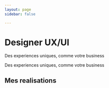 ```yaml
---
layout: page
sidebar: false

---
```


<div class="px-6 md:px-12">
  <div class="py-6 md:py-12 h-[calc(100vh-64px)] overflow-auto relative">
    <div class="flex h-full flex-col md:flex-row gap-12 md:gap-20 justify-center">
      <div class="flex justify-center items-center">
        <div class="flex flex-col max-w-xl items-center justify-center">
          <h1 class="text-4xl font-bold mb-4">Designer UX/UI</h1>
          <p class="text-4xl font-bold mb-4 text-secondary text-center">Des experiences uniques, comme votre business</p>
          <p class="text-lg text-gray-700 mb-8 text-center">Des experiences uniques, comme votre business</p>
          <div class="flex flex-row gap-4 lg:gap-5">
            <VPButton theme="brand" text="Explorer mes realisations" href="#Mes Realisations"/>
            <VPButton theme="alt" text="Me contacter" href="https://www.linkedin.com/in/catherinevu436-78/"/>
          </div>
        </div>
      </div>
      <div class="flex justify-center items-center relative">
        <VPImage image="/ui_ux_designer.png" alt="UI UX Designer" class="z-1 w-96 h-96"/>
        <VPImage image="/hero_image_background.png" alt="background_shape" class="-z-10 w-96 h-96 absolute"/>
      </div>
    </div>
    <div class="absolute bottom-4 md:bottom-20 left-1/2 -translate-x-1/2">
      <a href="#Mes Realisations">
        <VPImage image="/down_arrow.png" class="hidden md:flex w-14 h-14"/>
      </a>
    </div>
  </div>
  <div>
    <h2 id="Mes Realisations" class="text-3xl text-center font-bold mb-4">Mes realisations</h2>
  </div>
</div>



<script setup lang="ts">
    import { VPButton } from 'vitepress/theme'
    import { VPImage } from 'vitepress/theme'
</script>